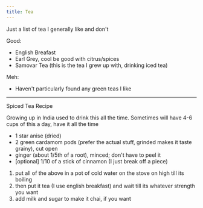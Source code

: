 ```yaml
---
title: Tea
---
```


Just a list of tea I generally like and don't

Good:

- English Breafast
- Earl Grey, cool be good with citrus/spices
- Samovar Tea (this is the tea I grew up with, drinking iced tea)

Meh:

- Haven't particularly found any green teas I like

---

Spiced Tea Recipe

Growing up in India used to drink this all the time. Sometimes will have 4-6 cups of this a day, have it all the time

- 1 star anise (dried)
- 2 green cardamom pods (prefer the actual stuff, grinded makes it taste grainy), cut open
- ginger (about 1/5th of a root), minced; don't have to peel it
- [optional] 1/10 of a stick of cinnamon (I just break off a piece)

1. put all of the above in a pot of cold water on the stove on high till its boiling
1. then put it tea (I use english breakfast) and wait till its whatever strength you want
1. add milk and sugar to make it chai, if you want

